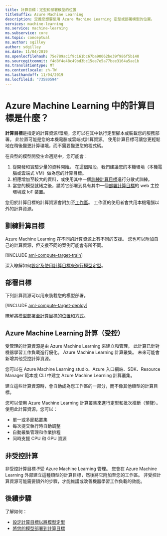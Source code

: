```yaml
---
title: 計算目標：定型和部署模型的位置
titleSuffix: Azure Machine Learning
description: 定義您想要使用 Azure Machine Learning 定型或部署模型的位置。
services: machine-learning
ms.service: machine-learning
ms.subservice: core
ms.topic: conceptual
ms.author: sgilley
author: sdgilley
ms.date: 11/04/2019
ms.openlocfilehash: 75e789ac1f9c161bc67ba90062be39f986f5b140
ms.sourcegitcommit: f4d8f4e48c49bd3bc15ee7e5a77bee3164a5ae1b
ms.translationtype: MT
ms.contentlocale: zh-TW
ms.lasthandoff: 11/04/2019
ms.locfileid: "73580594"
---
```

#  <a name="what-are-compute-targets-in-azure-machine-learning"></a>Azure Machine Learning 中的計算目標是什麼？ 

**計算目標**是指定的計算資源/環境，您可以在其中執行定型腳本或裝載您的服務部署。 此位置可能是您的本機電腦或雲端式計算資源。 使用計算目標可讓您更輕鬆地在稍後變更計算環境，而不需要變更您的程式碼。  

在典型的模型開發生命週期中，您可能會：
1. 從開發和實驗少量的資料開始。 在這個階段，我們建議您的本機環境（本機電腦或雲端式 VM）做為您的計算目標。 
2. 相應增加至較大的資料，或使用其中一個[訓練計算目標](#train)進行分散式訓練。  
3. 當您的模型就緒之後，請將它部署到具有其中一個[部署計算目標](#deploy)的 web 主控環境或 IoT 裝置。

您用於計算目標的計算資源會附加至[工作區](concept-workspace.md)。 工作區的使用者會共用本機電腦以外的計算資源。

## <a name="train"></a>訓練計算目標

Azure Machine Learning 在不同的計算資源上有不同的支援。  您也可以附加自己的計算資源，但支援不同的案例可能會有所不同。

[!INCLUDE [aml-compute-target-train](../../../includes/aml-compute-target-train.md)]

深入瞭解如何[設定及使用計算目標來進行模型定型](how-to-set-up-training-targets.md)。

## <a name="deploy"></a>部署目標

下列計算資源可以用來裝載您的模型部署。

[!INCLUDE [aml-compute-target-deploy](../../../includes/aml-compute-target-deploy.md)]

瞭解[將模型部署至計算目標的位置和方式](how-to-deploy-and-where.md)。

<a name="amlcompute"></a>
## <a name="azure-machine-learning-compute-managed"></a>Azure Machine Learning 計算（受控）

受管理的計算資源是由 Azure Machine Learning 來建立和管理。 此計算已針對機器學習工作負載進行優化。 Azure Machine Learning 計算叢集。 未來可能會新增其他受控計算資源。

您可以在 Azure Machine Learning studio、Azure 入口網站、SDK、Resource Manager 範本或 CLI 中建立 Azure Machine Learning 計算叢集。

建立這些計算資源時，會自動成為您工作區的一部分，而不像其他類型的計算目標。

您可以使用 Azure Machine Learning 計算叢集來進行定型和批次推斷（預覽）。  使用此計算資源，您可以：

* 單一或多節點叢集
* 每次提交執行時自動調整 
* 自動叢集管理和作業排程 
* 同時支援 CPU 和 GPU 資源



## <a name="unmanaged-compute"></a>非受控計算

非受控計算目標*不*受 Azure Machine Learning 管理。 您會在 Azure Machine Learning 外部建立這種類型的計算目標，然後將它附加至您的工作區。 非受控計算資源可能需要額外的步驟，才能維護或改善機器學習工作負載的效能。

## <a name="next-steps"></a>後續步驟

了解如何：
* [設定計算目標以將模型定型](how-to-set-up-training-targets.md)
* [將您的模型部署到計算目標](how-to-deploy-and-where.md)